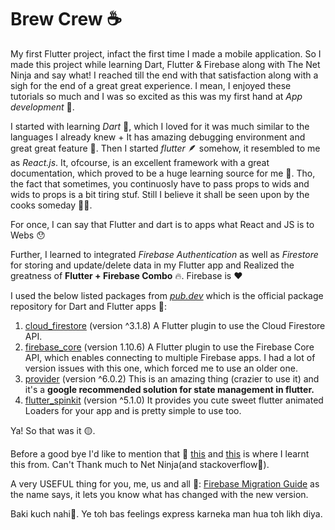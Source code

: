 # Brew Crew ☕

My first Flutter project, infact the first time I made a mobile application.
So I made this project while learning Dart, Flutter & Firebase along with The Net Ninja and say what! I reached till the end with that satisfaction along with a sigh for the end of a great great experience. I mean, I enjoyed these tutorials so much and I was so excited as this was my first hand at <i>App development</i> 🌱. 

I started with learning <i>Dart</i> 🎯, which I loved for it was much similar to the languages I already knew + It has amazing debugging environment and great great feature 💙.
Then I started <i>flutter</i> 🪶 somehow, it resembled to me as <i>React.js</i>. It, ofcourse, is an excellent framework with a great documentation, which proved to be a huge learning source for me 💯. Tho, the fact that sometimes, you continuosly have to pass props to wids and wids to props is a bit tiring stuf. Still I believe it shall be seen upon by the cooks someday 🧑‍🍳.

For once, I can say that Flutter and dart is to apps what React and JS is to Webs 😯

Further, I learned to integrated <i>Firebase Authentication</i> as well as <i>Firestore</i> for storing and update/delete data in my Flutter app and Realized the greatness of <b>Flutter + Firebase Combo</b> 🔥. Firebase is ❤️

I used the below listed packages from <a href="https://pub.dev/"><i>pub.dev</i></a> which is the official package repository for Dart and Flutter apps 🚴:
1. <a href="https://pub.dev/packages/cloud_firestore">cloud_firestore</a> (version ^3.1.8) 
A Flutter plugin to use the Cloud Firestore API.
2. <a href="https://pub.dev/packages/firebase_core">firebase_core</a> (version 1.10.6) 
A Flutter plugin to use the Firebase Core API, which enables connecting to multiple Firebase apps.
I had a lot of version issues with this one, which forced me to use an older one. 
3. <a href="https://pub.dev/packages/provider">provider</a> (version ^6.0.2)
This is an amazing thing (crazier to use it) and it's a <b>google recommended solution for state management in flutter.</b>
4. <a href="https://pub.dev/packages/flutter_spinkit">flutter_spinkit</a> (version ^5.1.0)
It provides you cute sweet flutter animated Loaders for your app and is pretty simple to use too.

Ya! So that was it 🟡. 

Before a good bye I'd like to mention that 🌃 <a href="https://www.youtube.com/watch?v=1ukSR1GRtMU&list=PL4cUxeGkcC9jLYyp2Aoh6hcWuxFDX6PBJ">this</a> and <a href="https://www.youtube.com/watch?v=sfA3NWDBPZ4&list=PL4cUxeGkcC9j--TKIdkb3ISfRbJeJYQwC">this</a> is where I learnt this from. Can't Thank much to Net Ninja(and stackoverflow🙇).

A very USEFUL thing for you, me, us and all 🙂:
<a href="https://firebase.flutter.dev/docs/migration/">Firebase Migration Guide</a> as the name says, it lets you know what has changed with the new version.

Baki kuch nahi🙏. Ye toh bas feelings express karneka man hua toh likh diya.
